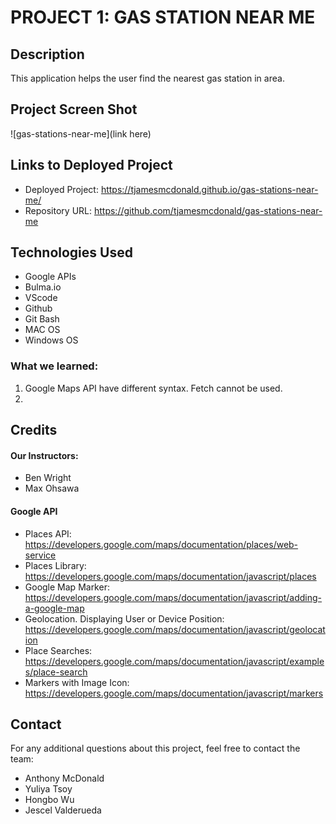 # PROJECT 1: GAS STATION NEAR ME


## Description
This application helps the user find the nearest gas station in area. 


## Project Screen Shot
![gas-stations-near-me](link here)



## Links to Deployed Project
- Deployed Project:  https://tjamesmcdonald.github.io/gas-stations-near-me/
- Repository URL:  https://github.com/tjamesmcdonald/gas-stations-near-me




## Technologies Used
- Google APIs
- Bulma.io
- VScode
- Github
- Git Bash
- MAC OS
- Windows OS



### What we learned:  

1. Google Maps API have different syntax.  Fetch cannot be used.  
2.




## Credits

#### Our Instructors:
- Ben Wright 
- Max Ohsawa 



#### Google API
- Places API:  https://developers.google.com/maps/documentation/places/web-service
- Places Library: https://developers.google.com/maps/documentation/javascript/places
- Google Map Marker: https://developers.google.com/maps/documentation/javascript/adding-a-google-map
- Geolocation. Displaying User or Device Position:  https://developers.google.com/maps/documentation/javascript/geolocation
- Place Searches: https://developers.google.com/maps/documentation/javascript/examples/place-search
- Markers with Image Icon: https://developers.google.com/maps/documentation/javascript/markers







## Contact
For any additional questions about this project, feel free to contact the team:
- Anthony McDonald
- Yuliya Tsoy
- Hongbo Wu
- Jescel Valderueda
